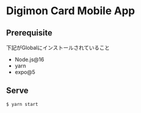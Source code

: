 # Digimon Card Mobile App

## Prerequisite

下記がGlobalにインストールされていること

- Node.js@16
- yarn
- expo@5

## Serve

```
$ yarn start
```
